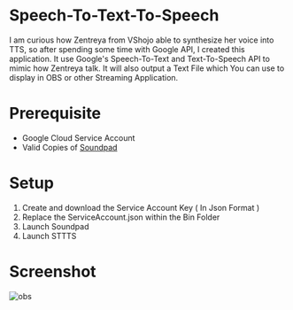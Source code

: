 # Speech-To-Text-To-Speech
I am curious how Zentreya from VShojo able to synthesize her voice into TTS, so after spending some time with Google API, I created this application. It use Google's Speech-To-Text and Text-To-Speech API to mimic how Zentreya talk. It will also output a Text File which You can use to display in OBS or other Streaming Application.

# Prerequisite
- Google Cloud Service Account
- Valid Copies of [Soundpad](https://store.steampowered.com/app/629520/Soundpad/)

# Setup
1) Create and download the Service Account Key ( In Json Format )
2) Replace the ServiceAccount.json within the Bin Folder
3) Launch Soundpad
4) Launch STTTS

# Screenshot
![obs](https://i.imgur.com/v01CKnF.png)
